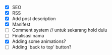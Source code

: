 - [x] SEO
- [x] RSS
- [x] Add post description
- [x] Manifest
- [ ] Comment system // untuk sekarang hold dulu
- [ ] Finalisasi nama
- [x] Adding some animations?
- [ ] Adding 'back to top' button?
